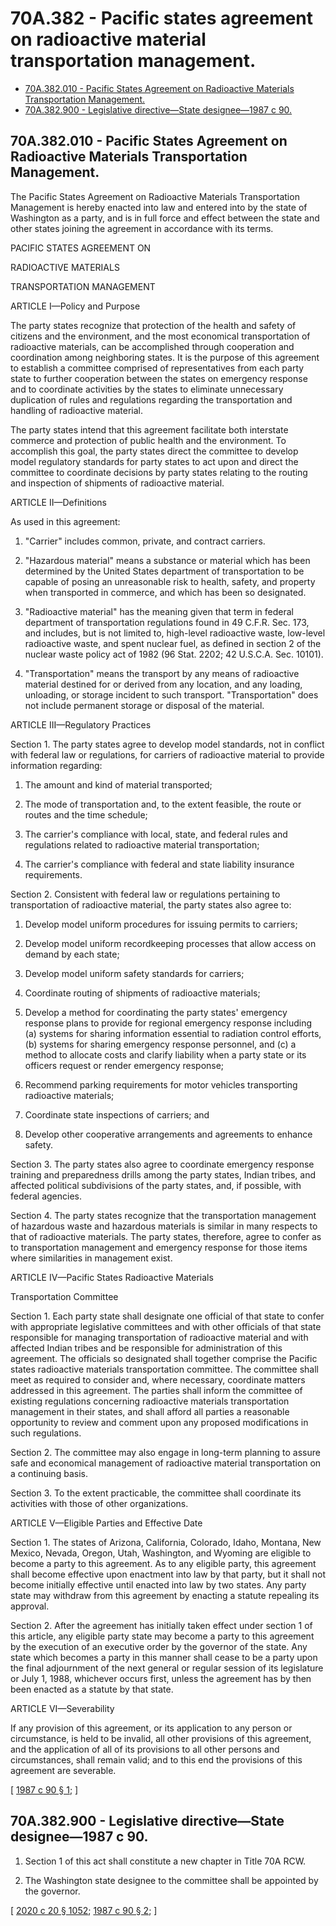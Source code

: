 # 70A.382 - Pacific states agreement on radioactive material transportation management.
* [70A.382.010 - Pacific States Agreement on Radioactive Materials Transportation Management.](#70a382010---pacific-states-agreement-on-radioactive-materials-transportation-management)
* [70A.382.900 - Legislative directive—State designee—1987 c 90.](#70a382900---legislative-directivestate-designee1987-c-90)
## 70A.382.010 - Pacific States Agreement on Radioactive Materials Transportation Management.
The Pacific States Agreement on Radioactive Materials Transportation Management is hereby enacted into law and entered into by the state of Washington as a party, and is in full force and effect between the state and other states joining the agreement in accordance with its terms.

PACIFIC STATES AGREEMENT ON

RADIOACTIVE MATERIALS

TRANSPORTATION MANAGEMENT

ARTICLE I—Policy and Purpose

The party states recognize that protection of the health and safety of citizens and the environment, and the most economical transportation of radioactive materials, can be accomplished through cooperation and coordination among neighboring states. It is the purpose of this agreement to establish a committee comprised of representatives from each party state to further cooperation between the states on emergency response and to coordinate activities by the states to eliminate unnecessary duplication of rules and regulations regarding the transportation and handling of radioactive material.

The party states intend that this agreement facilitate both interstate commerce and protection of public health and the environment. To accomplish this goal, the party states direct the committee to develop model regulatory standards for party states to act upon and direct the committee to coordinate decisions by party states relating to the routing and inspection of shipments of radioactive material.

ARTICLE II—Definitions

As used in this agreement:

1. "Carrier" includes common, private, and contract carriers.

2. "Hazardous material" means a substance or material which has been determined by the United States department of transportation to be capable of posing an unreasonable risk to health, safety, and property when transported in commerce, and which has been so designated.

3. "Radioactive material" has the meaning given that term in federal department of transportation regulations found in 49 C.F.R. Sec. 173, and includes, but is not limited to, high-level radioactive waste, low-level radioactive waste, and spent nuclear fuel, as defined in section 2 of the nuclear waste policy act of 1982 (96 Stat. 2202; 42 U.S.C.A. Sec. 10101).

4. "Transportation" means the transport by any means of radioactive material destined for or derived from any location, and any loading, unloading, or storage incident to such transport. "Transportation" does not include permanent storage or disposal of the material.

ARTICLE III—Regulatory Practices

Section 1. The party states agree to develop model standards, not in conflict with federal law or regulations, for carriers of radioactive material to provide information regarding:

1. The amount and kind of material transported;

2. The mode of transportation and, to the extent feasible, the route or routes and the time schedule;

3. The carrier's compliance with local, state, and federal rules and regulations related to radioactive material transportation;

4. The carrier's compliance with federal and state liability insurance requirements.

Section 2. Consistent with federal law or regulations pertaining to transportation of radioactive material, the party states also agree to:

1. Develop model uniform procedures for issuing permits to carriers;

2. Develop model uniform recordkeeping processes that allow access on demand by each state;

3. Develop model uniform safety standards for carriers;

4. Coordinate routing of shipments of radioactive materials;

5. Develop a method for coordinating the party states' emergency response plans to provide for regional emergency response including (a) systems for sharing information essential to radiation control efforts, (b) systems for sharing emergency response personnel, and (c) a method to allocate costs and clarify liability when a party state or its officers request or render emergency response;

6. Recommend parking requirements for motor vehicles transporting radioactive materials;

7. Coordinate state inspections of carriers; and

8. Develop other cooperative arrangements and agreements to enhance safety.

Section 3. The party states also agree to coordinate emergency response training and preparedness drills among the party states, Indian tribes, and affected political subdivisions of the party states, and, if possible, with federal agencies.

Section 4. The party states recognize that the transportation management of hazardous waste and hazardous materials is similar in many respects to that of radioactive materials. The party states, therefore, agree to confer as to transportation management and emergency response for those items where similarities in management exist.

ARTICLE IV—Pacific States Radioactive Materials

Transportation Committee

Section 1. Each party state shall designate one official of that state to confer with appropriate legislative committees and with other officials of that state responsible for managing transportation of radioactive material and with affected Indian tribes and be responsible for administration of this agreement. The officials so designated shall together comprise the Pacific states radioactive materials transportation committee. The committee shall meet as required to consider and, where necessary, coordinate matters addressed in this agreement. The parties shall inform the committee of existing regulations concerning radioactive materials transportation management in their states, and shall afford all parties a reasonable opportunity to review and comment upon any proposed modifications in such regulations.

Section 2. The committee may also engage in long-term planning to assure safe and economical management of radioactive material transportation on a continuing basis.

Section 3. To the extent practicable, the committee shall coordinate its activities with those of other organizations.

ARTICLE V—Eligible Parties and Effective Date

Section 1. The states of Arizona, California, Colorado, Idaho, Montana, New Mexico, Nevada, Oregon, Utah, Washington, and Wyoming are eligible to become a party to this agreement. As to any eligible party, this agreement shall become effective upon enactment into law by that party, but it shall not become initially effective until enacted into law by two states. Any party state may withdraw from this agreement by enacting a statute repealing its approval.

Section 2. After the agreement has initially taken effect under section 1 of this article, any eligible party state may become a party to this agreement by the execution of an executive order by the governor of the state. Any state which becomes a party in this manner shall cease to be a party upon the final adjournment of the next general or regular session of its legislature or July 1, 1988, whichever occurs first, unless the agreement has by then been enacted as a statute by that state.

ARTICLE VI—Severability

If any provision of this agreement, or its application to any person or circumstance, is held to be invalid, all other provisions of this agreement, and the application of all of its provisions to all other persons and circumstances, shall remain valid; and to this end the provisions of this agreement are severable.

\[ [1987 c 90 § 1](http://leg.wa.gov/CodeReviser/documents/sessionlaw/1987c90.pdf?cite=1987%20c%2090%20§%201); \]

## 70A.382.900 - Legislative directive—State designee—1987 c 90.
1. Section 1 of this act shall constitute a new chapter in Title 70A RCW.

2. The Washington state designee to the committee shall be appointed by the governor.

\[ [2020 c 20 § 1052](http://lawfilesext.leg.wa.gov/biennium/2019-20/Pdf/Bills/Session%20Laws/House/2246-S.SL.pdf?cite=2020%20c%2020%20§%201052); [1987 c 90 § 2](http://leg.wa.gov/CodeReviser/documents/sessionlaw/1987c90.pdf?cite=1987%20c%2090%20§%202); \]

